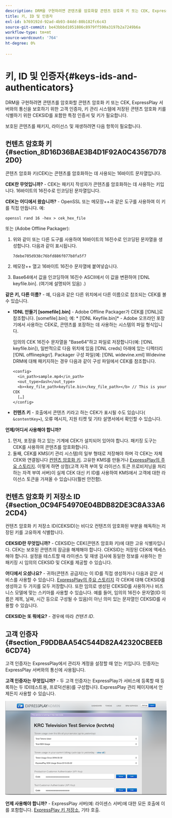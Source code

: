 ```yaml
---
description: DRM을 구현하려면 콘텐츠를 암호화할 콘텐츠 암호화 키 또는 CEK, ExpressPlay 서버와의 통신을 보호하기 위한 고객 인증자, 키 관리 시스템에 저장된 콘텐츠 암호화 키를 식별하기 위한 CEKSID를 포함한 특정 인증서 및 키가 필요합니다.
title: 키, ID 및 인증자
exl-id: b769192d-92ad-4b93-84dd-80b182fc6c43
source-git-commit: be43bbbd1051886c8979ff590a3197b2a7249b6a
workflow-type: tm+mt
source-wordcount: '764'
ht-degree: 0%

---
```


# 키, ID 및 인증자{#keys-ids-and-authenticators}

DRM을 구현하려면 콘텐츠를 암호화할 콘텐츠 암호화 키 또는 CEK, ExpressPlay 서버와의 통신을 보호하기 위한 고객 인증자, 키 관리 시스템에 저장된 콘텐츠 암호화 키를 식별하기 위한 CEKSID를 포함한 특정 인증서 및 키가 필요합니다.

보호된 콘텐츠를 패키지, 라이선스 및 재생하려면 다음 항목이 필요합니다.

## 컨텐츠 암호화 키 {#section_8D16D36BAE3B4D1F92A0C43567D782D0}

콘텐츠 암호화 키(CEK)는 콘텐츠를 암호화하는 데 사용되는 16바이트 문자열입니다.

**CEK란 무엇입니까?** - CEK는 패키지 작성자가 콘텐츠를 암호화하는 데 사용하는 키입니다. 16바이트의 16진수로 인코딩된 문자열입니다.

**CEK는 어디에서 왔습니까?** - OpenSSL 또는 메모장++과 같은 도구를 사용하여 이 키를 직접 만듭니다. 예:

```
openssl rand 16 -hex > cek_hex_file
```

또는 (Adobe Offline Packager):

1. 위와 같이 또는 다른 도구를 사용하여 16바이트의 16진수로 인코딩된 문자열을 생성합니다. 다음과 같이 표시됩니다.

   ```
   7debe705d938c76bfd886f077b8fa5f7
   ```

1. 메모장++ 열고 16바이트 16진수 문자열에 붙여넣습니다.
1. Base64에서 값을 인코딩하여 16진수 ASCII에서 이 값을 변환하여 [!DNL keyfile.bin]. (여기에 설명되어 있음) [](../../multi-drm-workflows/quick-start/package-your-content.md).)

**같은 키, 다른 이름?** - 예, 다음과 같은 다른 위치에서 다른 이름으로 참조되는 CEK를 볼 수 있습니다.

* **!DNL 만들기 [somefile].bin]** - Adobe Offline Packager가 CEK를 [!DNL]로 참조합니다. [somefile].bin]; 예: * [!DNL Keyfile.bin]* - Adobe 오프라인 포장기에서 사용하는 CEK로, 콘텐츠를 포장하는 데 사용하는 시스템의 파일 형식입니다.

   임의의 CEK 16진수 문자열을 &quot;Base64&quot;하고 파일로 저장합니다(예: [!DNL keyfile.bin]), 일반적으로 다음 위치에 있음 [!DNL creds] 아래에 있는 디렉터리 [!DNL offlinepkgr/]. Packager 구성 파일(예: [!DNL widevine.xml] Widevine DRM에 대해 패키지하는 경우 다음과 같이 구성 파일에서 CEK를 참조합니다.

   ```
   <config>  
     <in_path>sample.mp4</in_path>  
     <out_type>dash</out_type>
     <b><key_file_path>keyfile.bin</key_file_path></b> // This is your CEK  
     […] 
   </config> 
   ```

* **컨텐츠 키** - 호출에서 콘텐츠 키라고 하는 CEK가 표시될 수도 있습니다( `&contentKey=`), 오류 메시지, 지원 티켓 및 기타 설명서에서 확인할 수 있습니다.

**언제/어디서 사용해야 합니까?**

1. 먼저, 포장을 하고 있는 기계에 CEK가 설치되어 있어야 합니다. 패키징 도구는 CEK를 사용하여 콘텐츠를 암호화합니다.
1. 둘째, CEK를 KMS(키 관리 시스템)의 일부 형태로 저장해야 하며 각 CEK는 자체 CEK와 연결됩니다 [컨텐츠 암호화 키](../../multi-drm-workflows/glossary/glossary-cek.md). 고유한 KMS를 만들거나 [ExpressPlay의 주요 스토리지](https://www.expressplay.com/developer/key-storage/). 이렇게 하면 상점(고객 자격 부여 및 라이선스 토큰 프로비저닝을 처리하는 자격 부여 서버)이 실제 CEK 대신 키 ID를 사용하여 KMS에서 고객에 대한 라이선스 토큰을 가져올 수 있습니다(훨씬 안전함).

## 컨텐츠 암호화 키 저장소 ID {#section_0C94F54970E04BDB82DE3C8A33A62CD4}

컨텐츠 암호화 키 저장소 ID(CEKSID)는 비디오 컨텐츠의 암호화된 부분을 해독하는 저장된 키를 고유하게 식별합니다.

**CEKSID란 무엇입니까?** - CEKSID는 CEK(콘텐츠 암호화 키)에 대한 고유 식별자입니다. CEK는 보호된 콘텐츠의 잠금을 해제해야 합니다. CEKSID는 저장된 CEK에 액세스해야 합니다. 설정을 테스트할 때 라이센스 및 재생 검사에 동일한 정보를 사용하는 한 패키징 시 임의의 CEKSID 및 CEK를 제공할 수 있습니다.

**어디에서 오셨나요?** - 귀하(콘텐츠 공급자)는 이 ID를 직접 생성하거나 다음과 같은 서비스를 사용할 수 있습니다. [ExpressPlay의 주요 스토리지](https://www.expressplay.com/developer/key-storage/) 각 CEK에 대해 CEKSID를 생성하고 두 가지를 모두 저장합니다. 또한 임의로 생성된 CEKSID를 사용하거나 비즈니스 모델에 맞는 스키마를 사용할 수 있습니다. 예를 들어, 임의의 16진수 문자열(ID 이름은 제목, 날짜, 시간 등으로 구성될 수 있음)이 아닌 의미 있는 문자열인 CEKSID를 사용할 수 있습니다.

**CEKSID는 또 뭐에요?** - 경우에 따라 *컨텐츠 ID*.

## 고객 인증자 {#section_F9DDBAA54C544D82A42320CBEEB6CD74}

고객 인증자는 ExpressPlay에서 관리자 계정을 설정할 때 얻는 키입니다. 인증자는 ExpressPlay 서버와의 통신에 사용됩니다.

**고객 인증자는 무엇입니까?** - 두 고객 인증자는 ExpressPlay가 서비스에 등록할 때 등록하는 두 ID(테스트용, 프로덕션용)를 구성합니다. ExpressPlay 관리 페이지에서 언제든지 사용할 수 있습니다.
<!--<a id="fig_c5h_xdl_wv"></a>-->

![](assets/expressplay_admin_dashboard-web.png)

**언제 사용해야 합니까?** - ExpressPlay 서버(예: 라이센스 서버)에 대한 모든 호출에 이를 포함합니다. [ExpressPlay 키 저장소](https://www.expressplay.com/developer/key-storage/), 기타 호출.
